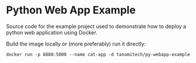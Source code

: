 # Python Web App Example

Source code for the example project used to demonstrate how to deploy a python web application using Docker.

Build the image locally or (more preferably) run it directly:

`docker run -p 8888:5000 --name cat-app -d tanomitech/py-webapp-example`